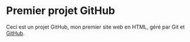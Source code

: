 # Premier projet GitHub

Ceci est un projet GitHub, mon premier site web en HTML, géré par Git et [GitHub](http://github.com).